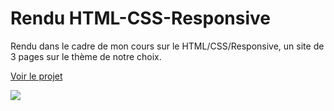 # Rendu HTML-CSS-Responsive
 
Rendu dans le cadre de mon cours sur le HTML/CSS/Responsive, un site de 3 pages sur le thème de notre choix.

<a href="https://thomas-dg.github.io/Rendu-HTML-CSS-Responsive/" target="_blank"> Voir le projet </a> 

<img src="https://media.giphy.com/media/3o72EZplI5RBdJU17q/giphy.gif">
